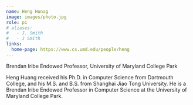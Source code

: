 ```yaml
---
name: Heng Hunag
image: images/photo.jpg
role: pi
# aliases:
#   - J. Smith
#   - J Smith
links:
  home-page: https://www.cs.umd.edu/people/heng
---
```


Brendan Iribe Endowed Professor, University of Maryland College Park

Heng Huang received his Ph.D. in Computer Science from Dartmouth College, and his M.S. and B.S. from Shanghai Jiao Tong University. He is a Brendan Iribe Endowed Professor in Computer Science at the University of Maryland College Park.
